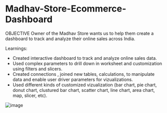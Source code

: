 # Madhav-Store-Ecommerce-Dashboard
OBJECTIVE
Owner of the Madhav Store wants us to help them create a dashboard to track and analyze their online sales across India.

Learnings:
- Created interactive dashboard to track and analyze online sales data.
- Used complex parameters to drill down in worksheet and customization using filters and slicers.
- Created connections , joined new tables, calculations, to manipulate data and enable user driver parameters for vizualizations.
- Used different kinds of customized vizualization (bar chart, pie chart, donut chart, clustured bar chart, scatter chart, line chart, area chart, map, slicer, etc).
  



![image](https://github.com/erzahoshii/Madhav-Store-Ecommerce-Dashboard/assets/142462752/2765a32e-8a95-439e-b3e4-0f3889304a6c)

